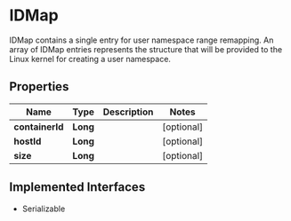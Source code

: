 

# IDMap

IDMap contains a single entry for user namespace range remapping. An array of IDMap entries represents the structure that will be provided to the Linux kernel for creating a user namespace.

## Properties

| Name | Type | Description | Notes |
|------------ | ------------- | ------------- | -------------|
|**containerId** | **Long** |  |  [optional] |
|**hostId** | **Long** |  |  [optional] |
|**size** | **Long** |  |  [optional] |


## Implemented Interfaces

* Serializable


